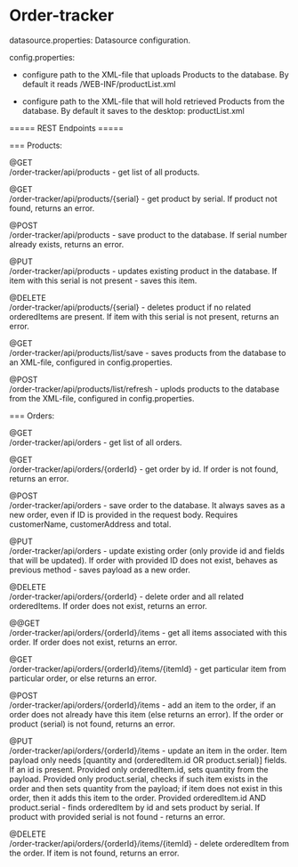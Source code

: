 # Order-tracker
 datasource.properties: Datasource configuration. 
 
 config.properties: 
 
 - configure path to the XML-file that uploads Products to the database. By default it reads /WEB-INF/productList.xml
 
 - configure path to the XML-file that will hold retrieved Products from the database. By default it saves to the desktop: productList.xml

===== REST Endpoints =====

=== Products:

@GET\
/order-tracker/api/products - get list of all products.

@GET\
/order-tracker/api/products/{serial} - get product by serial. If product not found, returns an error.

@POST\
/order-tracker/api/products - save product to the database. If serial number already exists, returns an error.

@PUT\
/order-tracker/api/products - updates existing product in the database. If item with this serial is not present - saves this item.

@DELETE\
/order-tracker/api/products/{serial} - deletes product if no related orderedItems are present. If item with this serial is not present, returns an error.

@GET\
/order-tracker/api/products/list/save - saves products from the database to an XML-file, configured in config.properties.

@POST\
/order-tracker/api/products/list/refresh - uplods products to the database from the XML-file, configured in config.properties.

=== Orders:

@GET\
/order-tracker/api/orders - get list of all orders.

@GET\
/order-tracker/api/orders/{orderId} - get order by id. If order is not found, returns an error.

@POST\
/order-tracker/api/orders - save order to the database. It always saves as a new order, even if ID is provided in the request body. Requires customerName, customerAddress and total.

@PUT\
/order-tracker/api/orders - update existing order (only provide id and fields that will be updated). If order with provided ID does not exist, behaves as previous method - saves payload as a new order.

@DELETE\
/order-tracker/api/orders/{orderId} - delete order and all related orderedItems. If order does not exist, returns an error.

@@GET\
/order-tracker/api/orders/{orderId}/items - get all items associated with this order. If order does not exist, returns an error.

@GET\
/order-tracker/api/orders/{orderId}/items/{itemId} - get particular item from particular order, or else returns an error.

@POST\
/order-tracker/api/orders/{orderId}/items - add an item to the order, if an order does not already have this item (else returns an error). If the order or product (serial) is not found, returns an error.

@PUT\
/order-tracker/api/orders/{orderId}/items - update an item in the order. Item payload only needs [quantity and (orderedItem.id OR product.serial)] fields. If an id is present. Provided only orderedItem.id, sets quantity from the payload. Provided only product.serial, checks if such item exists in the order and then sets quantity from the payload; if item does not exist in this order, then it adds this item to the order. Provided orderedItem.id AND product.serial - finds orderedItem by id and sets product by serial. If product with provided serial is not found - returns an error.

@DELETE\
/order-tracker/api/orders/{orderId}/items/{itemId} - delete orderedItem from the order. If item is not found,  returns an error.

